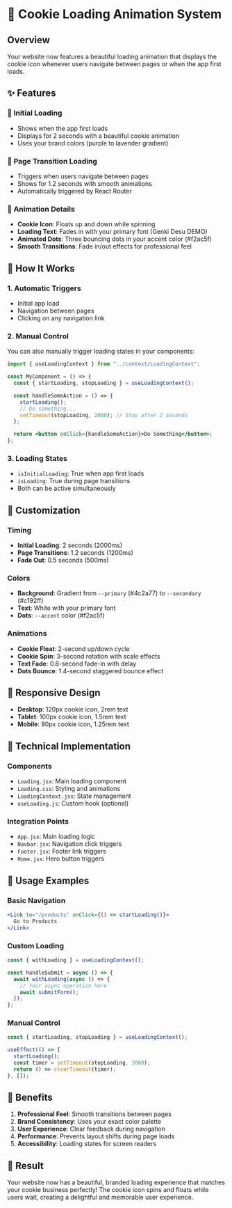 # 🍪 Cookie Loading Animation System

## Overview

Your website now features a beautiful loading animation that displays the cookie icon whenever users navigate between pages or when the app first loads.

## ✨ Features

### 🎯 **Initial Loading**

- Shows when the app first loads
- Displays for 2 seconds with a beautiful cookie animation
- Uses your brand colors (purple to lavender gradient)

### 🔄 **Page Transition Loading**

- Triggers when users navigate between pages
- Shows for 1.2 seconds with smooth animations
- Automatically triggered by React Router

### 🎨 **Animation Details**

- **Cookie Icon**: Floats up and down while spinning
- **Loading Text**: Fades in with your primary font (Genki Desu DEMO)
- **Animated Dots**: Three bouncing dots in your accent color (#f2ac5f)
- **Smooth Transitions**: Fade in/out effects for professional feel

## 🚀 How It Works

### 1. **Automatic Triggers**

- Initial app load
- Navigation between pages
- Clicking on any navigation link

### 2. **Manual Control**

You can also manually trigger loading states in your components:

```jsx
import { useLoadingContext } from "../context/LoadingContext";

const MyComponent = () => {
  const { startLoading, stopLoading } = useLoadingContext();

  const handleSomeAction = () => {
    startLoading();
    // Do something...
    setTimeout(stopLoading, 2000); // Stop after 2 seconds
  };

  return <button onClick={handleSomeAction}>Do Something</button>;
};
```

### 3. **Loading States**

- `isInitialLoading`: True when app first loads
- `isLoading`: True during page transitions
- Both can be active simultaneously

## 🎨 Customization

### **Timing**

- **Initial Loading**: 2 seconds (2000ms)
- **Page Transitions**: 1.2 seconds (1200ms)
- **Fade Out**: 0.5 seconds (500ms)

### **Colors**

- **Background**: Gradient from `--primary` (#4c2a77) to `--secondary` (#c192ff)
- **Text**: White with your primary font
- **Dots**: `--accent` color (#f2ac5f)

### **Animations**

- **Cookie Float**: 2-second up/down cycle
- **Cookie Spin**: 3-second rotation with scale effects
- **Text Fade**: 0.8-second fade-in with delay
- **Dots Bounce**: 1.4-second staggered bounce effect

## 📱 Responsive Design

- **Desktop**: 120px cookie icon, 2rem text
- **Tablet**: 100px cookie icon, 1.5rem text
- **Mobile**: 80px cookie icon, 1.25rem text

## 🔧 Technical Implementation

### **Components**

- `Loading.jsx`: Main loading component
- `Loading.css`: Styling and animations
- `LoadingContext.jsx`: State management
- `useLoading.js`: Custom hook (optional)

### **Integration Points**

- `App.jsx`: Main loading logic
- `Navbar.jsx`: Navigation click triggers
- `Footer.jsx`: Footer link triggers
- `Home.jsx`: Hero button triggers

## 🎯 Usage Examples

### **Basic Navigation**

```jsx
<Link to="/products" onClick={() => startLoading()}>
  Go to Products
</Link>
```

### **Custom Loading**

```jsx
const { withLoading } = useLoadingContext();

const handleSubmit = async () => {
  await withLoading(async () => {
    // Your async operation here
    await submitForm();
  });
};
```

### **Manual Control**

```jsx
const { startLoading, stopLoading } = useLoadingContext();

useEffect(() => {
  startLoading();
  const timer = setTimeout(stopLoading, 3000);
  return () => clearTimeout(timer);
}, []);
```

## 🚀 Benefits

1. **Professional Feel**: Smooth transitions between pages
2. **Brand Consistency**: Uses your exact color palette
3. **User Experience**: Clear feedback during navigation
4. **Performance**: Prevents layout shifts during page loads
5. **Accessibility**: Loading states for screen readers

## 🎉 Result

Your website now has a beautiful, branded loading experience that matches your cookie business perfectly! The cookie icon spins and floats while users wait, creating a delightful and memorable user experience.
